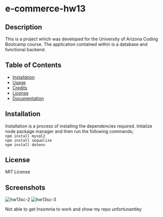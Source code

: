 # e-commerce-hw13

## Description 

This is a project which was developed for the University of Arizona Coding Bootcamp course. The application contained within is a database and functional backend. 

## Table of Contents 

* [Installation](#installation)
* [Usage](#usage)
* [Credits](#credits)
* [License](#license)
* [Documentation](#documentation)


## Installation

Installation is a process of installing the dependencies required.
Intialize node package manager and then run the following commands;  
`npm install mysql2`   
`npm install sequelize`   
`npm install dotenv`   

## License

MIT License

## Screenshots

![hw13sc-2](https://user-images.githubusercontent.com/78495603/116010509-5eb9d000-a5ed-11eb-98cd-fa73b2e1c52f.png)
![hw13sc-3](https://user-images.githubusercontent.com/78495603/116010519-64afb100-a5ed-11eb-8fed-2104c92f7bfd.png)


Not able to get Insomnia to work and show my repo unfortunantley
